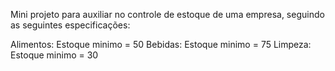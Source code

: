 Mini projeto para auxiliar no controle de estoque de uma empresa, seguindo as seguintes especificações:

Alimentos: Estoque minimo = 50
Bebidas: Estoque minimo = 75
Limpeza: Estoque minimo = 30
